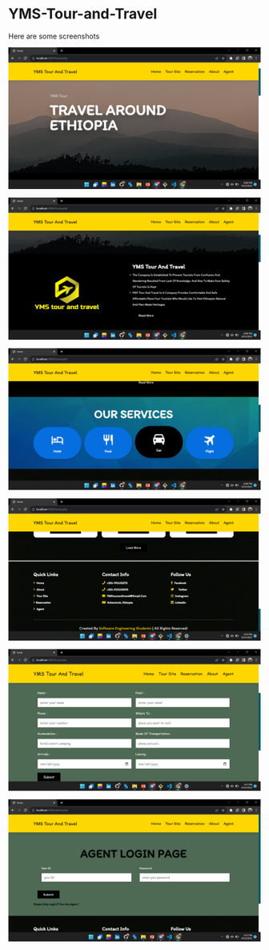 # YMS-Tour-and-Travel
Here are some screenshots

![some images](https://github.com/solomonsitot/YMS-Tour-and-Travel/blob/main/Screenshot%20(62).png)

![some images](https://github.com/solomonsitot/YMS-Tour-and-Travel/blob/main/Screenshot%20(63).png)

![some images](https://github.com/solomonsitot/YMS-Tour-and-Travel/blob/main/Screenshot%20(64).png)

![some images](https://github.com/solomonsitot/YMS-Tour-and-Travel/blob/main/Screenshot%20(65).png)

![some images](https://github.com/solomonsitot/YMS-Tour-and-Travel/blob/main/Screenshot%20(70).png)

![some images](https://github.com/solomonsitot/YMS-Tour-and-Travel/blob/main/Screenshot%20(71).png)
